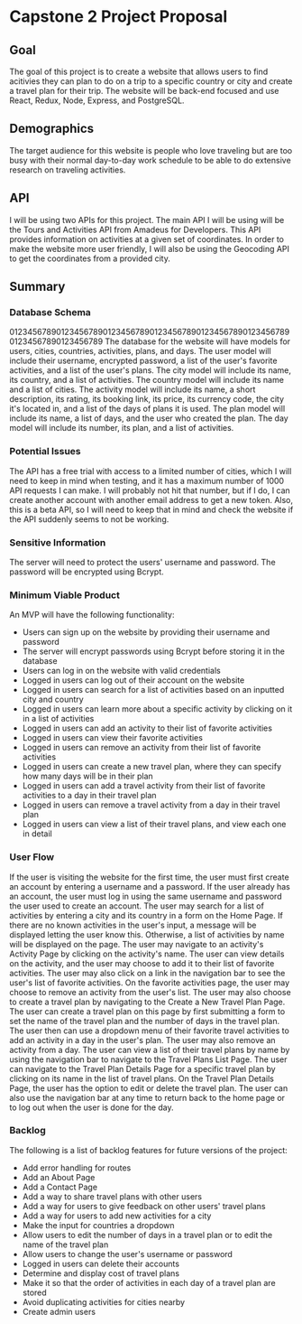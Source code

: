 # Capstone 2 Project Proposal

## Goal

The goal of this project is to create a website that allows users to find
acitivies they can plan to do on a trip to a specific country or city and create
a travel plan for their trip. The website will be back-end focused and use
React, Redux, Node, Express, and PostgreSQL.

## Demographics

The target audience for this website is people who love traveling but are too
busy with their normal day-to-day work schedule to be able to do extensive
research on traveling activities.

## API

I will be using two APIs for this project. The main API I will be using will be
the Tours and Activities API from Amadeus for Developers. This API provides
information on activities at a given set of coordinates. In order to make the
website more user friendly, I will also be using the Geocoding API to get the
coordinates from a provided city.

## Summary

### Database Schema

01234567890123456789012345678901234567890123456789012345678901234567890123456789
The database for the website will have models for users, cities, countries,
activities, plans, and days. The user model will include their username,
encrypted password, a list of the user's favorite activities, and a list of the
user's plans. The city model will include its name, its country, and a list of
activities. The country model will include its name and a list of cities. The
activity model will include its name, a short description, its rating, its
booking link, its price, its currency code, the city it's located in, and a list
of the days of plans it is used. The plan model will include its name, a list of
days, and the user who created the plan. The day model will include its number,
its plan, and a list of activities.

### Potential Issues

The API has a free trial with access to a limited number of cities, which I will
need to keep in mind when testing, and it has a maximum number of 1000 API
requests I can make. I will probably not hit that number, but if I do, I can
create another account with another email address to get a new token. Also, this
is a beta API, so I will need to keep that in mind and check the website if the
API suddenly seems to not be working.

### Sensitive Information

The server will need to protect the users' username and password. The password
will be encrypted using Bcrypt.

### Minimum Viable Product

An MVP will have the following functionality:
* Users can sign up on the website by providing their username and password
* The server will encrypt passwords using Bcrypt before storing it in the
database
* Users can log in on the website with valid credentials
* Logged in users can log out of their account on the website
* Logged in users can search for a list of activities based on an inputted city
and country
* Logged in users can learn more about a specific activity by clicking on it in
a list of activities
* Logged in users can add an activity to their list of favorite activities
* Logged in users can view their favorite activities
* Logged in users can remove an activity from their list of favorite activities
* Logged in users can create a new travel plan, where they can specify how many
days will be in their plan
* Logged in users can add a travel activity from their list of favorite
activities to a day in their travel plan
* Logged in users can remove a travel activity from a day in their travel plan
* Logged in users can view a list of their travel plans, and view each one in
detail

### User Flow

If the user is visiting the website for the first time, the user must first
create an account by entering a username and a password. If the user already has
an account, the user must log in using the same username and password the user
used to create an account. The user may search for a list of activities by
entering a city and its country in a form on the Home Page. If there are no
known activities in the user's input, a message will be displayed letting the
user know this. Otherwise, a list of activities by name will be displayed on the
page. The user may navigate to an activity's Activity Page by clicking on the
activity's name. The user can view details on the activity, and the user may
choose to add it to their list of favorite activities. The user may also click
on a link in the navigation bar to see the user's list of favorite activities.
On the favorite activities page, the user may choose to remove an activity from
the user's list. The user may also choose to create a travel plan by navigating
to the Create a New Travel Plan Page. The user can create a travel plan on this
page by first submitting a form to set the name of the travel plan and the
number of days in the travel plan. The user then can use a dropdown menu of
their favorite travel activities to add an activity in a day in the user's plan.
The user may also remove an activity from a day. The user can view a list of
their travel plans by name by using the navigation bar to navigate to the Travel
Plans List Page. The user can navigate to the Travel Plan Details Page for a
specific travel plan by clicking on its name in the list of travel plans. On the
Travel Plan Details Page, the user has the option to edit or delete the travel
plan. The user can also use the navigation bar at any time to return back to the
home page or to log out when the user is done for the day.

### Backlog

The following is a list of backlog features for future versions of the project:
* Add error handling for routes
* Add an About Page
* Add a Contact Page
* Add a way to share travel plans with other users
* Add a way for users to give feedback on other users' travel plans
* Add a way for users to add new activities for a city
* Make the input for countries a dropdown
* Allow users to edit the number of days in a travel plan or to edit the name
of the travel plan
* Allow users to change the user's username or password
* Logged in users can delete their accounts
* Determine and display cost of travel plans
* Make it so that the order of activities in each day of a travel plan are
stored
* Avoid duplicating activities for cities nearby
* Create admin users
